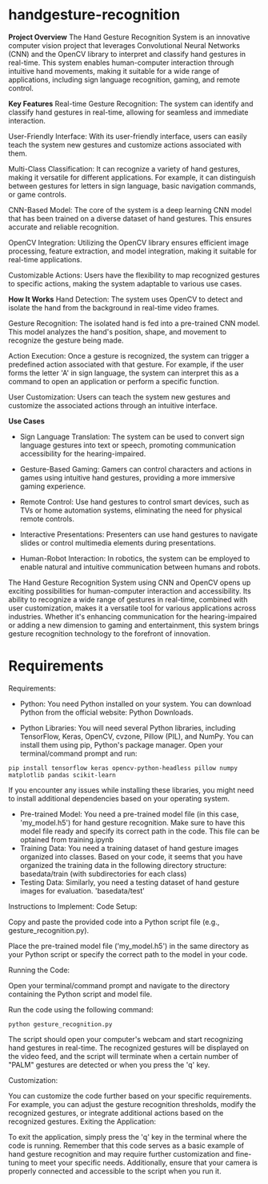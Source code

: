 # handgesture-recognition
**Project Overview**
The Hand Gesture Recognition System is an innovative computer vision project that leverages Convolutional Neural Networks (CNN) and the OpenCV library to interpret and classify hand gestures in real-time. This system enables human-computer interaction through intuitive hand movements, making it suitable for a wide range of applications, including sign language recognition, gaming, and remote control.

**Key Features**
Real-time Gesture Recognition: The system can identify and classify hand gestures in real-time, allowing for seamless and immediate interaction.

User-Friendly Interface: With its user-friendly interface, users can easily teach the system new gestures and customize actions associated with them.

Multi-Class Classification: It can recognize a variety of hand gestures, making it versatile for different applications. For example, it can distinguish between gestures for letters in sign language, basic navigation commands, or game controls.

CNN-Based Model: The core of the system is a deep learning CNN model that has been trained on a diverse dataset of hand gestures. This ensures accurate and reliable recognition.

OpenCV Integration: Utilizing the OpenCV library ensures efficient image processing, feature extraction, and model integration, making it suitable for real-time applications.

Customizable Actions: Users have the flexibility to map recognized gestures to specific actions, making the system adaptable to various use cases.

**How It Works**
Hand Detection: The system uses OpenCV to detect and isolate the hand from the background in real-time video frames.

Gesture Recognition: The isolated hand is fed into a pre-trained CNN model. This model analyzes the hand's position, shape, and movement to recognize the gesture being made.

Action Execution: Once a gesture is recognized, the system can trigger a predefined action associated with that gesture. For example, if the user forms the letter 'A' in sign language, the system can interpret this as a command to open an application or perform a specific function.

User Customization: Users can teach the system new gestures and customize the associated actions through an intuitive interface.

**Use Cases**
* Sign Language Translation: The system can be used to convert sign language gestures into text or speech, promoting communication accessibility for the hearing-impaired.

* Gesture-Based Gaming: Gamers can control characters and actions in games using intuitive hand gestures, providing a more immersive gaming experience.

* Remote Control: Use hand gestures to control smart devices, such as TVs or home automation systems, eliminating the need for physical remote controls.

* Interactive Presentations: Presenters can use hand gestures to navigate slides or control multimedia elements during presentations.

* Human-Robot Interaction: In robotics, the system can be employed to enable natural and intuitive communication between humans and robots.

The Hand Gesture Recognition System using CNN and OpenCV opens up exciting possibilities for human-computer interaction and accessibility. Its ability to recognize a wide range of gestures in real-time, combined with user customization, makes it a versatile tool for various applications across industries. Whether it's enhancing communication for the hearing-impaired or adding a new dimension to gaming and entertainment, this system brings gesture recognition technology to the forefront of innovation.







# Requirements


Requirements:
- Python: You need Python installed on your system. You can download Python from the official website: Python Downloads.

- Python Libraries: You will need several Python libraries, including TensorFlow, Keras, OpenCV, cvzone, Pillow (PIL), and NumPy. You can install them using pip, Python's package manager. Open your terminal/command prompt and run:


```pip install tensorflow keras opencv-python-headless pillow numpy matplotlib pandas scikit-learn```

If you encounter any issues while installing these libraries, you might need to install additional dependencies based on your operating system.

- Pre-trained Model: You need a pre-trained model file (in this case, 'my_model.h5') for hand gesture recognition. Make sure to have this model file ready and specify its correct path in the code. This file can be optained from training.ipynb
- Training Data: You need a training dataset of hand gesture images organized into classes. Based on your code, it seems that you have organized the training data in the following directory structure:
basedata/train (with subdirectories for each class)
- Testing Data: Similarly, you need a testing dataset of hand gesture images for evaluation. 'basedata/test'

Instructions to Implement:
Code Setup:

Copy and paste the provided code into a Python script file (e.g., gesture_recognition.py).

Place the pre-trained model file ('my_model.h5') in the same directory as your Python script or specify the correct path to the model in your code.

Running the Code:

Open your terminal/command prompt and navigate to the directory containing the Python script and model file.

Run the code using the following command:

```python gesture_recognition.py```

The script should open your computer's webcam and start recognizing hand gestures in real-time. The recognized gestures will be displayed on the video feed, and the script will terminate when a certain number of "PALM" gestures are detected or when you press the 'q' key.

Customization:

You can customize the code further based on your specific requirements. For example, you can adjust the gesture recognition thresholds, modify the recognized gestures, or integrate additional actions based on the recognized gestures.
Exiting the Application:

To exit the application, simply press the 'q' key in the terminal where the code is running.
Remember that this code serves as a basic example of hand gesture recognition and may require further customization and fine-tuning to meet your specific needs. Additionally, ensure that your camera is properly connected and accessible to the script when you run it.
